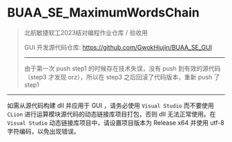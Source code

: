 # BUAA_SE_MaximumWordsChain
> 北航敏捷软工2023结对编程作业仓库 / 验收用
>
> GUI 开发源代码仓库: https://github.com/GwokHiujin/BUAA_SE_GUI
>
> ---
> 
> 由于第一次 push step1 的时候存在技术失误，没有 push 到有效的源代码（step3 才发现 orz），所以在 step3 之后回滚了代码版本，重新 push 了 step1

---

如需从源代码构建 dll 并应用于 GUI ，请务必使用 `Visual Studio` 而不要使用 `CLion` 进行运算模块源代码的动态链接库项目打包，否则 dll 无法正常使用。在 `Visual Studio` 动态链接库项目中，请设置项目版本为 Release x64 并使用 utf-8 字符编码，以免出现错误。
